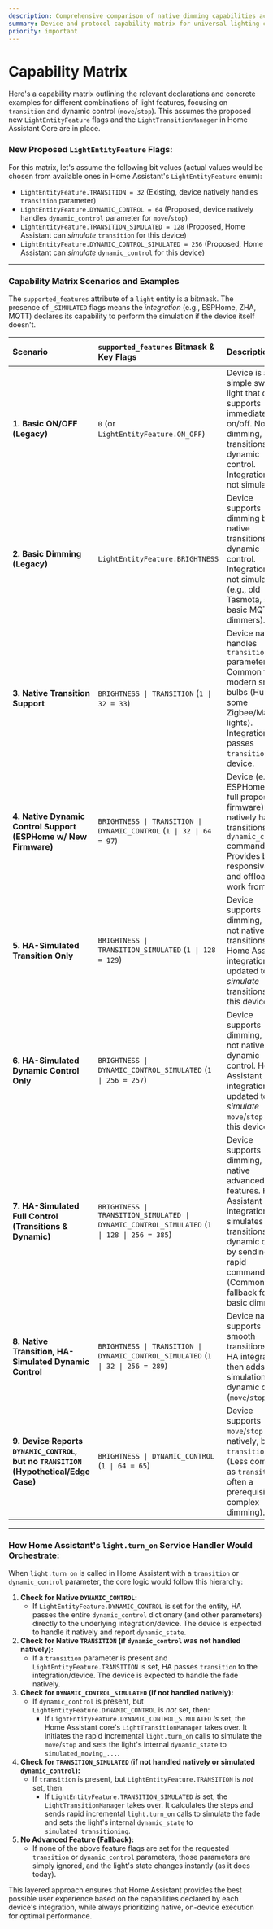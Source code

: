 ```yaml
---
description: Comprehensive comparison of native dimming capabilities across all lighting integrations including transition support and dynamic control features
summary: Device and protocol capability matrix for universal lighting control implementation
priority: important
---
```


# Capability Matrix

Here's a capability matrix outlining the relevant declarations and concrete examples for different combinations of light features, focusing on `transition` and dynamic control (`move`/`stop`). This assumes the proposed new `LightEntityFeature` flags and the `LightTransitionManager` in Home Assistant Core are in place.

### New Proposed `LightEntityFeature` Flags:

For this matrix, let's assume the following bit values (actual values would be chosen from available ones in Home Assistant's `LightEntityFeature` enum):

* `LightEntityFeature.TRANSITION = 32` (Existing, device natively handles `transition` parameter)
* `LightEntityFeature.DYNAMIC_CONTROL = 64` (Proposed, device natively handles `dynamic_control` parameter for `move`/`stop`)
* `LightEntityFeature.TRANSITION_SIMULATED = 128` (Proposed, Home Assistant can *simulate* `transition` for this device)
* `LightEntityFeature.DYNAMIC_CONTROL_SIMULATED = 256` (Proposed, Home Assistant can *simulate* `dynamic_control` for this device)

---

### Capability Matrix Scenarios and Examples

The `supported_features` attribute of a `light` entity is a bitmask. The presence of `_SIMULATED` flags means the *integration* (e.g., ESPHome, ZHA, MQTT) declares its capability to perform the simulation if the device itself doesn't.

| Scenario | `supported_features` Bitmask & Key Flags | Description                                                                                                                                                                                            | `light.turn_on(brightness_pct=50, transition=5)` | `light.turn_on(dynamic_control={type: 'move', direction: 'up'})` | `dynamic_state` (reported to HA) | `current_brightness_actual` (device-side) |
| :------- | :--------------------------------------- | :------------------------------------------------------------------------------------------------------------------------------------------------------------------------------------- | :--------------------------------------------- | :--------------------------------------------- | :--------------------------------- | :---------------------------------------- |
| **1. Basic ON/OFF (Legacy)** | `0` (or `LightEntityFeature.ON_OFF`) | Device is a simple switch or light that only supports immediate on/off. No dimming, no transitions, no dynamic control. Integration does not simulate.                             | Ignored, light snaps ON.                       | Ignored.                                       | `idle`                             | Updates immediately to target             |
| **2. Basic Dimming (Legacy)** | `LightEntityFeature.BRIGHTNESS` | Device supports dimming but no native transitions or dynamic control. Integration does not simulate. (e.g., old Tasmota, some basic MQTT dimmers).                                  | Ignored, light snaps to 50%.                   | Ignored.                                       | `idle`                             | Updates immediately to target             |
| **3. Native Transition Support** | `BRIGHTNESS \| TRANSITION` (`1 \| 32 = 33`) | Device natively handles `transition` parameter. Common for modern smart bulbs (Hue, some Zigbee/Matter lights). Integration passes `transition` to device.                       | Smooth 5s fade on device.                      | Ignored.                                       | `transitioning` (reported by device) | Smoothly interpolates over 5s             |
| **4. Native Dynamic Control Support (ESPHome w/ New Firmware)** | `BRIGHTNESS \| TRANSITION \| DYNAMIC_CONTROL` (`1 \| 32 \| 64 = 97`) | Device (e.g., ESPHome with full proposed firmware) natively handles transitions AND `dynamic_control` commands. Provides best responsiveness and offloads work from HA.             | Smooth 5s fade on device.                      | Device starts continuous dimming up.   | `transitioning` or `moving_brightness_up` (reported by device) | Smoothly interpolates (transition) or continuously updates (move) |
| **5. HA-Simulated Transition Only** | `BRIGHTNESS \| TRANSITION_SIMULATED` (`1 \| 128 = 129`) | Device supports dimming, but not native transitions. Home Assistant integration is updated to *simulate* transitions for this device.                                                 | HA sends rapid incremental `turn_on` commands over 5s. | Ignored.                                       | `simulated_transitioning`          | Updates in rapid small steps              |
| **6. HA-Simulated Dynamic Control Only** | `BRIGHTNESS \| DYNAMIC_CONTROL_SIMULATED` (`1 \| 256 = 257`) | Device supports dimming, but not native dynamic control. Home Assistant integration is updated to *simulate* `move`/`stop` for this device.                                            | Ignored, light snaps to 50%.                   | HA sends rapid incremental `turn_on` commands upwards. | `simulated_moving_brightness_up`   | Updates in rapid small steps              |
| **7. HA-Simulated Full Control (Transitions & Dynamic)** | `BRIGHTNESS \| TRANSITION_SIMULATED \| DYNAMIC_CONTROL_SIMULATED` (`1 \| 128 \| 256 = 385`) | Device supports dimming, but no native advanced features. Home Assistant integration simulates both transitions and dynamic control by sending rapid commands. (Common fallback for basic dimmers). | HA sends rapid incremental `turn_on` commands over 5s. | HA sends rapid incremental `turn_on` commands upwards. | `simulated_transitioning` or `simulated_moving_brightness_up` | Updates in rapid small steps              |
| **8. Native Transition, HA-Simulated Dynamic Control** | `BRIGHTNESS \| TRANSITION \| DYNAMIC_CONTROL_SIMULATED` (`1 \| 32 \| 256 = 289`) | Device natively supports smooth transitions. Its HA integration then adds simulation for dynamic control (`move`/`stop`).                                                                 | Smooth 5s fade on device.                      | HA sends rapid incremental `turn_on` commands upwards. | `transitioning` (native) or `simulated_moving_brightness_up` | Smoothly interpolates (transition) or updates in rapid small steps (move) |
| **9. Device Reports `DYNAMIC_CONTROL`, but no `TRANSITION` (Hypothetical/Edge Case)** | `BRIGHTNESS \| DYNAMIC_CONTROL` (`1 \| 64 = 65`) | Device supports `move`/`stop` natively, but not `transition`. (Less common, as `transition` is often a prerequisite for complex dimming). | Ignored, light snaps to 50%.                   | Device starts continuous dimming up.   | `moving_brightness_up`             | Continuously updates (move)               |

---

### How Home Assistant's `light.turn_on` Service Handler Would Orchestrate:

When `light.turn_on` is called in Home Assistant with a `transition` or `dynamic_control` parameter, the core logic would follow this hierarchy:

1.  **Check for Native `DYNAMIC_CONTROL`:**
    * If `LightEntityFeature.DYNAMIC_CONTROL` is set for the entity, HA passes the entire `dynamic_control` dictionary (and other parameters) directly to the underlying integration/device. The device is expected to handle it natively and report `dynamic_state`.
2.  **Check for Native `TRANSITION` (if `dynamic_control` was not handled natively):**
    * If a `transition` parameter is present and `LightEntityFeature.TRANSITION` is set, HA passes `transition` to the integration/device. The device is expected to handle the fade natively.
3.  **Check for `DYNAMIC_CONTROL_SIMULATED` (if not handled natively):**
    * If `dynamic_control` is present, but `LightEntityFeature.DYNAMIC_CONTROL` is *not* set, then:
        * If `LightEntityFeature.DYNAMIC_CONTROL_SIMULATED` *is* set, the Home Assistant core's `LightTransitionManager` takes over. It initiates the rapid incremental `light.turn_on` calls to simulate the `move`/`stop` and sets the light's internal `dynamic_state` to `simulated_moving_...`.
4.  **Check for `TRANSITION_SIMULATED` (if not handled natively or simulated `dynamic_control`):**
    * If `transition` is present, but `LightEntityFeature.TRANSITION` is *not* set, then:
        * If `LightEntityFeature.TRANSITION_SIMULATED` *is* set, the `LightTransitionManager` takes over. It calculates the steps and sends rapid incremental `light.turn_on` calls to simulate the fade and sets the light's internal `dynamic_state` to `simulated_transitioning`.
5.  **No Advanced Feature (Fallback):**
    * If none of the above feature flags are set for the requested `transition` or `dynamic_control` parameters, those parameters are simply ignored, and the light's state changes instantly (as it does today).

This layered approach ensures that Home Assistant provides the best possible user experience based on the capabilities declared by each device's integration, while always prioritizing native, on-device execution for optimal performance.